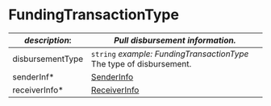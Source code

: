 
# FundingTransactionType

| *description*:   | *Pull disbursement information.*|
|----|----|
| disbursementType |    ``` string ```  *example: FundingTransactionType* The type of disbursement.|
| senderInf* | [SenderInfo](?path=docs/schemas-md/SenderInfo.md)|
| receiverInfo* | [ReceiverInfo](?path=docs/schemas-md/ReceiverInfo.md)|  



